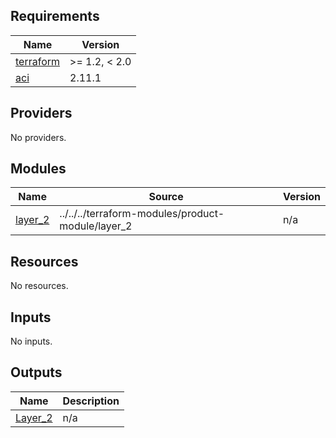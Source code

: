 <!-- BEGIN_TF_DOCS -->
## Requirements

| Name | Version |
|------|---------|
| <a name="requirement_terraform"></a> [terraform](#requirement\_terraform) | >= 1.2, < 2.0 |
| <a name="requirement_aci"></a> [aci](#requirement\_aci) | 2.11.1 |

## Providers

No providers.

## Modules

| Name | Source | Version |
|------|--------|---------|
| <a name="module_layer_2"></a> [layer\_2](#module\_layer\_2) | ../../../terraform-modules/product-module/layer_2 | n/a |

## Resources

No resources.

## Inputs

No inputs.

## Outputs

| Name | Description |
|------|-------------|
| <a name="output_Layer_2"></a> [Layer\_2](#output\_Layer\_2) | n/a |
<!-- END_TF_DOCS -->